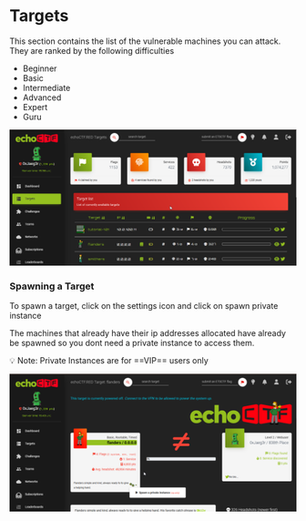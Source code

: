# Targets
This section contains the list of the vulnerable machines you can attack. They are ranked by the following difficulties

- Beginner
- Basic
- Intermediate
- Advanced
- Expert
- Guru

![targets-page](../.gitbook/assets/targets-page.png)

### Spawning a Target
To spawn a target, click on the settings icon and click on spawn private instance

The machines that already have  their ip addresses allocated have already be  spawned  so you dont need a private instance to access them.


<aside>
💡 Note: Private Instances are for ==VIP== users only

</aside>

![Spawn Private Instance](../.gitbook/assets/targets-private-instance-spawn.png)